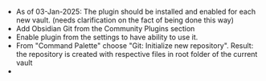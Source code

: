 - As of 03-Jan-2025: The plugin should be installed and enabled for each new vault. (needs clarification on the fact of being done this way)
- Add Obsidian Git from the Community Plugins section
- Enable plugin from the settings to have ability to use it.
- From "Command Palette" choose "Git: Initialize new repository". Result: the repository is created with respective files in root folder of the current vault
- 